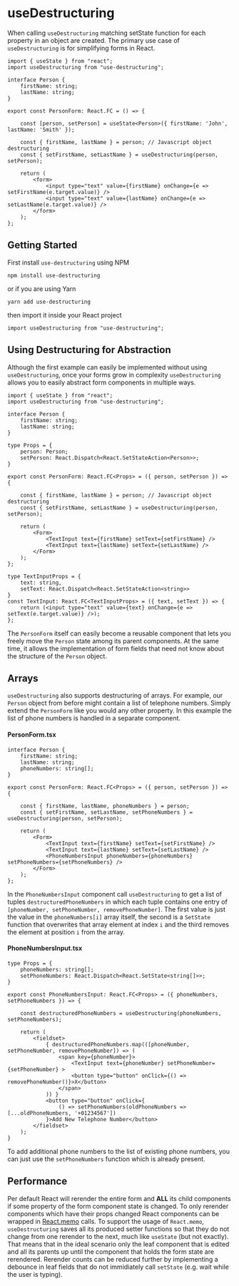 # useDestructuring

When calling `useDestructuring` matching setState function for each property in an object are created.
The primary use case of `useDestructuring` is for simplifying forms in React. 

```tsx
import { useState } from "react";
import useDestructuring from "use-destructuring";

interface Person {
    firstName: string;
    lastName: string;
}

export const PersonForm: React.FC = () => {
    
    const [person, setPerson] = useState<Person>({ firstName: 'John', lastName: 'Smith' });

    const { firstName, lastName } = person; // Javascript object destructuring
    const { setFirstName, setLastName } = useDestructuring(person, setPerson);

    return (
        <form>
            <input type="text" value={firstName} onChange={e => setFirstName(e.target.value)} />
            <input type="text" value={lastName} onChange={e => setLastName(e.target.value)} />
        </form>
    );
};
```

## Getting Started

First install `use-destructuring` using NPM

```
npm install use-destructuring
```

or if you are using Yarn

```
yarn add use-destructuring
```

then import it inside your React project

```tsx
import useDestructuring from "use-destructuring";
```

## Using Destructuring for Abstraction

Although the first example can easily be implemented without using `useDestructuring`,
once your forms grow in complexity `useDestructuring` allows you to easily abstract form components in multiple ways.

```tsx
import { useState } from "react";
import useDestructuring from "use-destructuring";

interface Person {
    firstName: string;
    lastName: string;
}

type Props = {
    person: Person;
    setPerson: React.Dispatch<React.SetStateAction<Person>>;
}

export const PersonForm: React.FC<Props> = ({ person, setPerson }) => {

    const { firstName, lastName } = person; // Javascript object destructuring
    const { setFirstName, setLastName } = useDestructuring(person, setPerson);

    return (
        <Form>
            <TextInput text={firstName} setText={setFirstName} />
            <TextInput text={lastName} setText={setLastName} />
        </Form>
    );
};

type TextInputProps = {
    text: string,
    setText: React.Dispatch<React.SetStateAction<string>>
}
const TextInput: React.FC<TextInputProps> = ({ text, setText }) => {
    return (<input type="text" value={text} onChange={e => setText(e.target.value)} />);
};
```

The `PersonForm` itself can easily become a reusable component that lets you freely move the `Person` state among its parent components.
At the same time, it allows the implementation of form fields that need not know about the structure of the `Person` object.

## Arrays

`useDestructuring` also supports destructuring of arrays.
For example, our `Person` object from before might contain a list of telephone numbers.
Simply extend the `PersonForm` like you would any other property.
In this example the list of phone numbers is handled in a separate component.

#### PersonForm.tsx
```tsx
interface Person {
    firstName: string;
    lastName: string;
    phoneNumbers: string[];
}

export const PersonForm: React.FC<Props> = ({ person, setPerson }) => {

    const { firstName, lastName, phoneNumbers } = person;
    const { setFirstName, setLastName, setPhoneNumbers } = useDestructuring(person, setPerson);

    return (
        <Form>
            <TextInput text={firstName} setText={setFirstName} />
            <TextInput text={lastName} setText={setLastName} />
            <PhoneNumbersInput phoneNumbers={phoneNumbers} setPhoneNumbers={setPhoneNumbers} />
        </Form>
    );
};
```

In the `PhoneNumbersInput` component call `useDestructuring` to get a list of tuples `destructuredPhoneNumbers`
in which each tuple contains one entry of `[phoneNumber, setPhoneNumber, removePhoneNumber]`.
The first value is just the value in the `phoneNumbers[i]` array itself, the second is a `SetState` function
that overwrites that array element at index `i` and the third removes the element at position `i` from the array.

#### PhoneNumbersInput.tsx
```tsx
type Props = {
    phoneNumbers: string[];
    setPhoneNumbers: React.Dispatch<React.SetState<string[]>>;
}

export const PhoneNumbersInput: React.FC<Props> = ({ phoneNumbers, setPhoneNumbers }) => {

    const destructuredPhoneNumbers = useDestructuring(phoneNumbers, setPhoneNumbers);

    return (
        <fieldset>
            { destructuredPhoneNumbers.map(([phoneNumber, setPhoneNumber, removePhoneNumber]) => (
                <span key={phoneNumber}>
                    <TextInput text={phoneNumber} setPhoneNumber={setPhoneNumber} >
                    <button type="button" onClick={() => removePhoneNumber()}>X</button>
                </span>
            )) }
            <button type="button" onClick={
                () => setPhoneNumbers(oldPhoneNumbers => [...oldPhoneNumbers, '+01234567'])
            }>Add New Telephone Number</button>
        </fieldset>
    );
}
```

To add additional phone numbers to the list of existing phone numbers, you can just use the `setPhoneNumbers` function which is already present.

## Performance

Per default React will rerender the entire form and **ALL** its child components if some property of the form component state is changed.
To only rerender components which have their props changed React components can be wrapped in [React.memo](https://react.dev/reference/react/memo) calls.
To support the usage of `React.memo`, `useDestructuring` saves all its produced setter functions so that they do not change from one rerender to the next, much like `useState` (but not exactly).
That means that in the ideal scenario only the leaf component that is edited and all its parents up until the component that holds the form state are rerendered.
Rerender counts can be reduced further by implementing a debounce in leaf fields that do not immidiately call `setState` (e.g. wait while the user is typing).